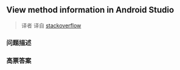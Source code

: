 ## View method information in Android Studio

> 译者 译自 [stackoverflow](http://stackoverflow.com/questions/16619667/view-method-information-in-android-studio) 

### 问题描述 

### 高票答案 


